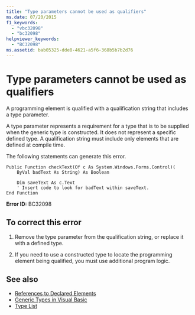 ```yaml
---
title: "Type parameters cannot be used as qualifiers"
ms.date: 07/20/2015
f1_keywords: 
  - "vbc32098"
  - "bc32098"
helpviewer_keywords: 
  - "BC32098"
ms.assetid: bab05325-dde8-4621-a5f6-368b5b7b2d76
---
```

# Type parameters cannot be used as qualifiers
A programming element is qualified with a qualification string that includes a type parameter.  
  
 A type parameter represents a requirement for a type that is to be supplied when the generic type is constructed. It does not represent a specific defined type. A qualification string must include only elements that are defined at compile time.  
  
 The following statements can generate this error.  
  
```  
Public Function checkText(Of c As System.Windows.Forms.Control)(  
    ByVal badText As String) As Boolean  
  
    Dim saveText As c.Text  
    ' Insert code to look for badText within saveText.  
End Function  
```  
  
 **Error ID:** BC32098  
  
## To correct this error  
  
1. Remove the type parameter from the qualification string, or replace it with a defined type.  
  
2. If you need to use a constructed type to locate the programming element being qualified, you must use additional program logic.  
  
## See also

- [References to Declared Elements](../../../visual-basic/programming-guide/language-features/declared-elements/references-to-declared-elements.md)
- [Generic Types in Visual Basic](../../../visual-basic/programming-guide/language-features/data-types/generic-types.md)
- [Type List](../../../visual-basic/language-reference/statements/type-list.md)
